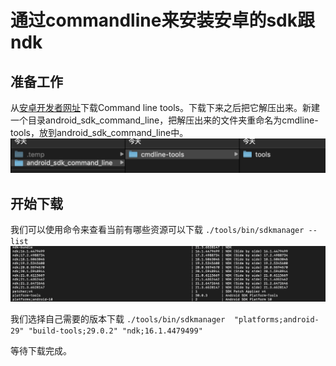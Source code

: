 # 通过commandline来安装安卓的sdk跟ndk

## 准备工作
从[安卓开发者网址](https://developer.android.com/studio/index.html)下载Command line tools。下载下来之后把它解压出来。新建一个目录android_sdk_command_line，把解压出来的文件夹重命名为cmdline-tools，放到android_sdk_command_line中。
![目录图标](./img/install_android_env/command_line_folder.png)

## 开始下载
我们可以使用命令来查看当前有哪些资源可以下载
`./tools/bin/sdkmanager --list`
![目录图标](./img/install_android_env/command_list.png)

我们选择自己需要的版本下载
`./tools/bin/sdkmanager  "platforms;android-29" "build-tools;29.0.2" "ndk;16.1.4479499"`

等待下载完成。

